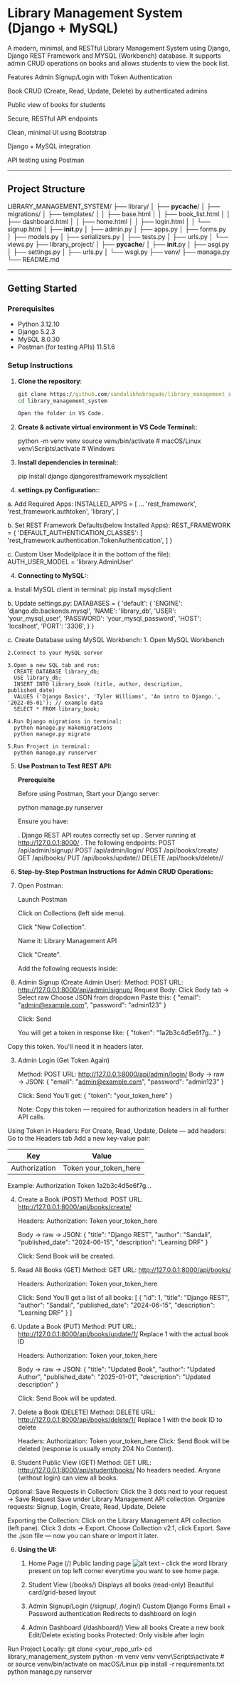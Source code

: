 # Library Management System (Django + MySQL)

A modern, minimal, and RESTful Library Management System using Django, Django REST Framework and MYSQL (Workbench) database. It supports admin CRUD operations on books and allows students to view the book list.

Features
Admin Signup/Login with Token Authentication

Book CRUD (Create, Read, Update, Delete) by authenticated admins

Public view of books for students

Secure, RESTful API endpoints

Clean, minimal UI using Bootstrap

Django + MySQL integration

API testing using Postman

---

## Project Structure

LIBRARY_MANAGEMENT_SYSTEM/
├── library/
│   ├── __pycache__/
│   ├── migrations/
│   ├── templates/
│   │   ├── base.html
│   │   ├── book_list.html
│   │   ├── dashboard.html
│   │   ├── home.html
│   │   ├── login.html
│   │   └── signup.html
│   ├── __init__.py
│   ├── admin.py
│   ├── apps.py
│   ├── forms.py
│   ├── models.py
│   ├── serializers.py
│   ├── tests.py
│   ├── urls.py
│   └── views.py
├── library_project/
│   ├── __pycache__/
│   ├── __init__.py
│   ├── asgi.py
│   ├── settings.py
│   ├── urls.py
│   └── wsgi.py
├── venv/
├── manage.py
└── README.md

---

## Getting Started

### Prerequisites

- Python  3.12.10
- Django  5.2.3
- MySQL   8.0.30
- Postman (for testing APIs)  11.51.6

### Setup Instructions

1. **Clone the repository**:

   ```cmd
   git clone https://github.com/sandalikhobragade/library_management_system.git
   cd library_management_system

   Open the folder in VS Code.

2. **Create & activate virtual environment in VS Code Terminal:**:

    python -m venv venv
    source venv/bin/activate      # macOS/Linux
    venv\Scripts\activate         # Windows

3. **Install dependencies in terminal:**:

    pip install django djangorestframework mysqlclient

4. **settings.py Configuration:**:

 a. Add Required Apps:
    INSTALLED_APPS = [
    ...
    'rest_framework',
    'rest_framework.authtoken',
    'library',
]

 b. Set REST Framework Defaults(below Installed Apps):
    REST_FRAMEWORK = {
    'DEFAULT_AUTHENTICATION_CLASSES': [
        'rest_framework.authentication.TokenAuthentication',
    ]
}

 c. Custom User Model(place it in the bottom of the file):
    AUTH_USER_MODEL = 'library.AdminUser'

4. **Connecting to MySQL:**:

 a. Install MySQL client in terminal:
    pip install mysqlclient

 b. Update settings.py:
    DATABASES = {
    'default': {
        'ENGINE': 'django.db.backends.mysql',
        'NAME': 'library_db',
        'USER': 'your_mysql_user',
        'PASSWORD': 'your_mysql_password',
        'HOST': 'localhost',
        'PORT': '3306',
    }
}

 c. Create Database using MySQL Workbench:
    1. Open MySQL Workbench

    2.Connect to your MySQL server

    3.Open a new SQL tab and run:
      CREATE DATABASE library_db;
      USE library_db;
      INSERT INTO library_book (title, author, description, published_date)
      VALUES ('Django Basics', 'Tyler Williams', 'An intro to Django.', '2022-05-01'); // example data
      SELECT * FROM library_book;

    4.Run Django migrations in terminal:
      python manage.py makemigrations
      python manage.py migrate

    5.Run Project in terminal:
      python manage.py runserver

5. **Use Postman to Test REST API:**

   **Prerequisite**
   
   Before using Postman, Start your Django server:

   python manage.py runserver

   Ensure you have:

   . Django REST API routes correctly set up
   . Server running at http://127.0.0.1:8000/
   . The following endpoints:
     POST   /api/admin/signup/
     POST   /api/admin/login/
     POST   /api/books/create/
     GET    /api/books/
     PUT    /api/books/update/<id>/
     DELETE /api/books/delete/<id>/

6. **Step-by-Step Postman Instructions for Admin CRUD Operations:**

1. Open Postman:

   Launch Postman

   Click on Collections (left side menu).

   Click "New Collection".

   Name it: Library Management API

   Click "Create".

   Add the following requests inside:

2. Admin Signup (Create Admin User):
   Method: POST
   URL: http://127.0.0.1:8000/api/admin/signup/
   Request Body:
   Click Body tab → Select raw
   Choose JSON from dropdown 
   Paste this:
    {
  "email": "admin@example.com",
  "password": "admin123"
}
       
    Click: Send

    You will get a token in response like:
       {
  "token": "1a2b3c4d5e6f7g..."
}
 
Copy this token. You'll need it in headers later.

3. Admin Login (Get Token Again)

    Method: POST
    URL: http://127.0.0.1:8000/api/admin/login/
    Body → raw → JSON:
    {
  "email": "admin@example.com",
  "password": "admin123"
}

    Click: Send
    You’ll get:
    {
  "token": "your_token_here"
}

    Note: Copy this token — required for authorization headers in all further API calls.

Using Token in Headers:
For Create, Read, Update, Delete — add headers:
Go to the Headers tab
Add a new key-value pair:

| Key           | Value                   |
| ------------- | ----------------------- |
| Authorization | Token your\_token\_here |

Example:
Authorization  Token 1a2b3c4d5e6f7g...

4. Create a Book (POST)
    Method: POST
    URL: http://127.0.0.1:8000/api/books/create/

    Headers:
    Authorization: Token your_token_here

    Body → raw → JSON:
    {
  "title": "Django REST",
  "author": "Sandali",
  "published_date": "2024-06-15",
  "description": "Learning DRF"
}

    Click: Send
    Book will be created.

5. Read All Books (GET)
    Method: GET
    URL: http://127.0.0.1:8000/api/books/

    Headers:
    Authorization: Token your_token_here

    Click: Send
    You'll get a list of all books:
    [
  {
    "id": 1,
    "title": "Django REST",
    "author": "Sandali",
    "published_date": "2024-06-15",
    "description": "Learning DRF"
  }
]

6. Update a Book (PUT)
    Method: PUT
    URL: http://127.0.0.1:8000/api/books/update/1/
    Replace 1 with the actual book ID

    Headers:
    Authorization: Token your_token_here

    Body → raw → JSON:
    {
  "title": "Updated Book",
  "author": "Updated Author",
  "published_date": "2025-01-01",
  "description": "Updated description"
}

    Click: Send
    Book will be updated.

7. Delete a Book (DELETE)
    Method: DELETE
    URL: http://127.0.0.1:8000/api/books/delete/1/
    Replace 1 with the book ID to delete

    Headers:
    Authorization: Token your_token_here
    Click: Send
    Book will be deleted (response is usually empty 204 No Content).

8. Student Public View (GET)
    Method: GET
    URL: http://127.0.0.1:8000/api/student/books/
    No headers needed.
    Anyone (without login) can view all books.

Optional: Save Requests in Collection:
Click the 3 dots next to your request → Save Request
Save under Library Management API collection.
Organize requests: Signup, Login, Create, Read, Update, Delete

Exporting the Collection:
Click on the Library Management API collection (left pane).
Click 3 dots → Export.
Choose Collection v2.1, click Export.
Save the .json file — now you can share or import it later.

6. **Using the UI:**
    1. Home Page (/)
    Public landing page
    ![alt text](image.png) - click the word library present on top left corner everytime you want to see home page.

    2. Student View (/books/)
    Displays all books (read-only)
    Beautiful card/grid-based layout

    3. Admin Signup/Login (/signup/, /login/)
    Custom Django Forms
    Email + Password authentication
    Redirects to dashboard on login

    4. Admin Dashboard (/dashboard/)
    View all books
    Create a new book
    Edit/Delete existing books
    Protected: Only visible after login

Run Project Locally:
git clone <your_repo_url>
cd library_management_system
python -m venv venv
venv\Scripts\activate      # or source venv/bin/activate on macOS/Linux
pip install -r requirements.txt
python manage.py runserver



    

       
    
    
    

  
   

























